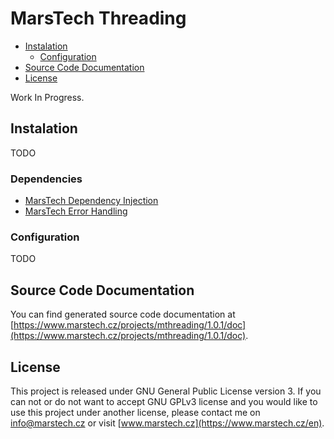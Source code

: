 # MarsTech Threading
 - [Instalation](#instalation)
	 - [Configuration](#configuration)
 - [Source Code Documentation](#source-code-documentation)
 - [License](#license)

Work In Progress.

## Instalation
TODO

### Dependencies

 - [MarsTech Dependency Injection](https://github.com/Mars2004/mdi)
 - [MarsTech Error Handling](https://github.com/Mars2004/merror)

### Configuration
TODO

## Source Code Documentation
You can find generated source code documentation at [https://www.marstech.cz/projects/mthreading/1.0.1/doc](https://www.marstech.cz/projects/mthreading/1.0.1/doc).

## License
This project is released under GNU General Public License version 3. If you can not or do not want to accept GNU GPLv3 license and you would like to use this project under another license, please contact me on [info@marstech.cz](mailto:info@marstech.cz) or visit [www.marstech.cz](https://www.marstech.cz/en).
